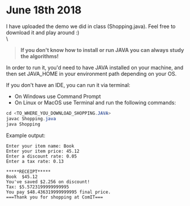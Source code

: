 # June 18th 2018

I have uploaded the demo we did in class (Shopping.java). Feel free to download it and play around :) \
\
> **If you don't know how to install or run JAVA you can always study the algorithms!**

In order to run it, you'd need to have JAVA installed on your machine, and then set JAVA_HOME in your environment path depending on your OS. 

If you don't have an IDE, you can run it via terminal:
- On Windows use Command Prompt
- On Linux or MacOS use Terminal
and run the following commands: 

```java
cd <TO_WHERE_YOU_DOWNLOAD_SHOPPING.JAVA>
javac Shopping.java
java Shopping
```

Example output: 
```
Enter your item name: Book
Enter your item price: 45.12
Enter a discount rate: 0.05
Enter a tax rate: 0.13

*****RECEIPT*****
Book  $45.12
You've saved $2.256 on discount!
Tax: $5.5723199999999995
You pay $48.436319999999995 final price.
===Thank you for shopping at ComIT===

```
